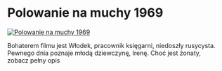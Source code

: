 Polowanie na muchy 1969 
=============
[![Polowanie na muchy 1969 ](http://vidos.pl/images/player.gif)](http://vidos.pl/polowanie-na-muchy-1969)

 Bohaterem filmu jest Włodek, pracownik księgarni, niedoszły rusycysta. Pewnego dnia poznaje młodą dziewczynę, Irenę. Choć jest żonaty, zobacz pełny opis

